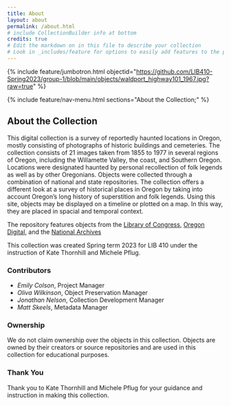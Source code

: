 ```yaml
---
title: About
layout: about
permalink: /about.html
# include CollectionBuilder info at bottom
credits: true
# Edit the markdown on in this file to describe your collection
# Look in _includes/feature for options to easily add features to the page
---
```






{% include feature/jumbotron.html objectid="https://github.com/LIB410-Spring2023/group-1/blob/main/objects/waldport_highway101_1967.jpg?raw=true" %}

{% include feature/nav-menu.html sections="About the Collection;" %}

## About the Collection

This digital collection is a survey of reportedly haunted locations in Oregon, mostly consisting of photographs of historic buildings and cemeteries. The collection consists of 21 images taken from 1855 to 1977 in several regions of Oregon, including the Willamette Valley, the coast, and Southern Oregon. Locations were designated haunted by personal recollection of folk legends as well as by other Oregonians. Objects were collected through a combination of national and state repositories. The collection offers a different look at a survey of historical places in Oregon by taking into account Oregon’s long history of superstition and folk legends. Using this site, objects may be displayed on a timeline or plotted on a map. In this way, they are placed in spacial and temporal context.

The repository features objects from the [Library of Congress](http://www.loc.gov/), [Oregon Digital](https://oregondigital.org), and the [National Archives](https://www.archives.gov/)

This collection was created Spring term 2023 for LIB 410 under the instruction of Kate Thornhill and Michele Pflug.
### Contributors

- *Emily Colson*, Project Manager
-  *Oliva Wilkinson*, Object Preservation Manager
-  *Jonathan Nelson*, Collection Development Manager
-  *Matt Skeels*, Metadata Manager

### Ownership

We do not claim ownership over the objects in this collection. Objects are owned by their creators or source repositories and are used in this collection for educational purposes.

### Thank You

Thank you to Kate Thornhill and Michele Pflug for your guidance and instruction in making this collection. 





